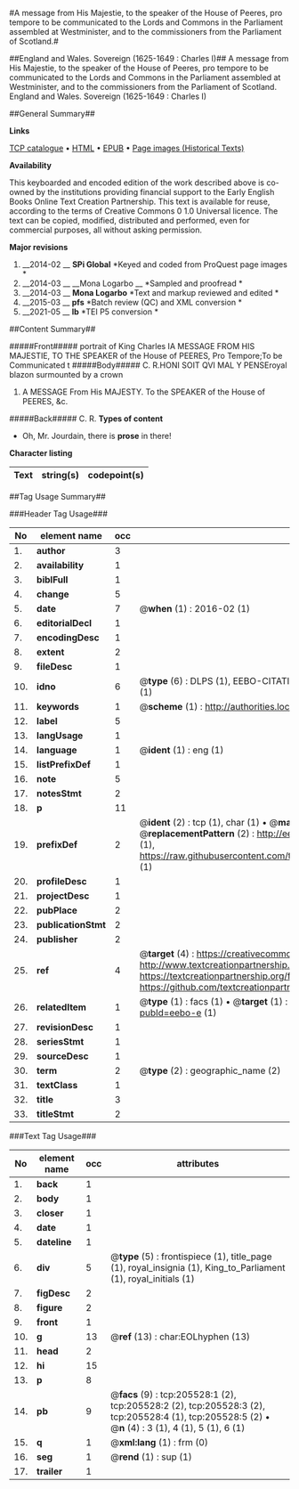 #A message from His Majestie, to the speaker of the House of Peeres, pro tempore to be communicated to the Lords and Commons in the Parliament assembled at Westminister, and to the commissioners from the Parliament of Scotland.#

##England and Wales. Sovereign (1625-1649 : Charles I)##
A message from His Majestie, to the speaker of the House of Peeres, pro tempore to be communicated to the Lords and Commons in the Parliament assembled at Westminister, and to the commissioners from the Parliament of Scotland.
England and Wales. Sovereign (1625-1649 : Charles I)

##General Summary##

**Links**

[TCP catalogue](http://www.ota.ox.ac.uk/tcp/)  • 
[HTML](http://tei.it.ox.ac.uk/tcp/Texts-HTML/free/B19/B19034.html)  • 
[EPUB](http://tei.it.ox.ac.uk/tcp/Texts-EPUB/free/B19/B19034.epub) • 
[Page images (Historical Texts)](https://historicaltexts.jisc.ac.uk/eebo-19318841e)

**Availability**

This keyboarded and encoded edition of the work described above is co-owned by the
    institutions providing financial support to the Early English Books Online Text Creation
    Partnership. This text is available for reuse, according to the terms of  Creative Commons 0 1.0 Universal
    licence. The text can be copied, modified, distributed and performed, even for commercial
    purposes, all without asking permission.

**Major revisions**

1. __2014-02 __ __SPi Global__ *Keyed and coded from ProQuest page images *
1. __2014-03 __ __Mona Logarbo __ *Sampled and proofread *
1. __2014-03 __ __Mona Logarbo__ *Text and markup reviewed and edited *
1. __2015-03 __ __pfs__ *Batch review (QC) and XML conversion *
1. __2021-05 __ __lb__ *TEI P5 conversion *

##Content Summary##

#####Front#####
portrait of King Charles IA MESSAGE FROM HIS MAJESTIE, TO THE SPEAKER of the House of PEERES, Pro Tempore;To be Communicated t
#####Body#####
C. R.HONI SOIT QVI MAL Y PENSEroyal blazon surmounted by a crown
1. A MESSAGE From His MAJESTY. To the SPEAKER of the House of PEERES, &c.

#####Back#####
C. R.
**Types of content**

  * Oh, Mr. Jourdain, there is **prose** in there!

**Character listing**


|Text|string(s)|codepoint(s)|
|---|---|---|

##Tag Usage Summary##

###Header Tag Usage###

|No|element name|occ|attributes|
|---|---|---|---|
|1.|__author__|3||
|2.|__availability__|1||
|3.|__biblFull__|1||
|4.|__change__|5||
|5.|__date__|7| @__when__ (1) : 2016-02 (1)|
|6.|__editorialDecl__|1||
|7.|__encodingDesc__|1||
|8.|__extent__|2||
|9.|__fileDesc__|1||
|10.|__idno__|6| @__type__ (6) : DLPS (1), EEBO-CITATION (1), VID (1), EEBO-PROQUEST (1), STC (1), OCLC (1)|
|11.|__keywords__|1| @__scheme__ (1) : http://authorities.loc.gov/ (1)|
|12.|__label__|5||
|13.|__langUsage__|1||
|14.|__language__|1| @__ident__ (1) : eng (1)|
|15.|__listPrefixDef__|1||
|16.|__note__|5||
|17.|__notesStmt__|2||
|18.|__p__|11||
|19.|__prefixDef__|2| @__ident__ (2) : tcp (1), char (1)  •  @__matchPattern__ (2) : ([0-9\-]+):([0-9IVX]+) (1), (.+) (1)  •  @__replacementPattern__ (2) : http://eebo.chadwyck.com/downloadtiff?vid=$1&page=$2 (1), https://raw.githubusercontent.com/textcreationpartnership/Texts/master/tcpchars.xml#$1 (1)|
|20.|__profileDesc__|1||
|21.|__projectDesc__|1||
|22.|__pubPlace__|2||
|23.|__publicationStmt__|2||
|24.|__publisher__|2||
|25.|__ref__|4| @__target__ (4) : https://creativecommons.org/publicdomain/zero/1.0/ (1), http://www.textcreationpartnership.org/docs/. (1), https://textcreationpartnership.org/faq/#faq05 (1), https://github.com/textcreationpartnership (1)|
|26.|__relatedItem__|1| @__type__ (1) : facs (1)  •  @__target__ (1) : https://data.historicaltexts.jisc.ac.uk/view?pubId=eebo-e (1)|
|27.|__revisionDesc__|1||
|28.|__seriesStmt__|1||
|29.|__sourceDesc__|1||
|30.|__term__|2| @__type__ (2) : geographic_name (2)|
|31.|__textClass__|1||
|32.|__title__|3||
|33.|__titleStmt__|2||


###Text Tag Usage###

|No|element name|occ|attributes|
|---|---|---|---|
|1.|__back__|1||
|2.|__body__|1||
|3.|__closer__|1||
|4.|__date__|1||
|5.|__dateline__|1||
|6.|__div__|5| @__type__ (5) : frontispiece (1), title_page (1), royal_insignia (1), King_to_Parliament (1), royal_initials (1)|
|7.|__figDesc__|2||
|8.|__figure__|2||
|9.|__front__|1||
|10.|__g__|13| @__ref__ (13) : char:EOLhyphen (13)|
|11.|__head__|2||
|12.|__hi__|15||
|13.|__p__|8||
|14.|__pb__|9| @__facs__ (9) : tcp:205528:1 (2), tcp:205528:2 (2), tcp:205528:3 (2), tcp:205528:4 (1), tcp:205528:5 (2)  •  @__n__ (4) : 3 (1), 4 (1), 5 (1), 6 (1)|
|15.|__q__|1| @__xml:lang__ (1) : frm (0)|
|16.|__seg__|1| @__rend__ (1) : sup (1)|
|17.|__trailer__|1||
